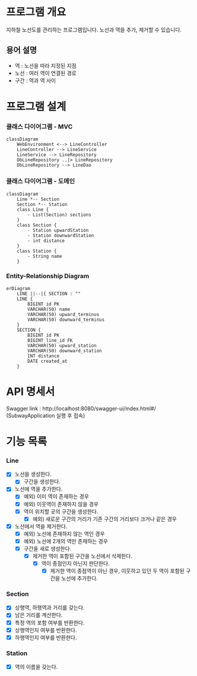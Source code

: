 # 프로그램 개요
지하철 노선도를 관리하는 프로그램입니다.
노선과 역을 추가, 제거할 수 있습니다.
## 용어 설명
- 역 : 노선을 따라 지정된 지점
- 노선 : 여러 역이 연결된 경로
- 구간 : 역과 역 사이


# 프로그램 설계

### 클래스 다이어그램 - MVC
```mermaid
classDiagram
    WebEnvironment <--> LineController
    LineController --> LineService
    LineService --> LineRepository
    DbLineRepository ..|> LineRepository
    DbLineRepository --> LineDao
```

### 클래스 다이어그램 - 도메인
```mermaid
classDiagram
    Line *-- Section
    Section *-- Station
    class Line {
        - List(Section) sections
    }
    class Section {
        - Station upwardStation
        - Station downwardStation
        - int distance
    }
    class Station {
        - String name
    }
```

### Entity-Relationship Diagram
```mermaid
erDiagram
    LINE ||--|{ SECTION : ""
	LINE {
		BIGINT id PK
		VARCHAR(50) name
		VARCHAR(50) upward_terminus
		VARCHAR(50) downward_terminus
	}
    SECTION {
        BIGINT id PK
        BIGINT line_id FK
        VARCHAR(50) upward_station
        VARCHAR(50) downward_station
        INT distance
        DATE created_at
    }
```

# API 명세서
Swagger link : http://localhost:8080/swagger-ui/index.html#/
(SubwayApplication 실행 후 접속)


# 기능 목록

### Line
- [x] 노선을 생성한다.
  - [x] 구간을 생성한다.
- [x] 노선에 역을 추가한다.
  - [x] 예외) 이미 역이 존재하는 경우
  - [x] 예외) 이웃역이 존재하지 않을 경우
  - [x] 역이 위치할 곳의 구간을 생성한다.
    - [x] 예외) 새로운 구간의 거리가 기존 구간의 거리보다 크거나 같은 경우
- [x] 노선에서 역을 제거한다.
  - [x] 예외) 노선에 존재하지 않는 역인 경우
  - [x] 예외) 노선에 2개의 역만 존재하는 경우
  - [x] 구간을 새로 생성한다.
    - [x] 제거한 역이 포함된 구간을 노선에서 삭제한다.
      - [x] 역이 종점인지 아닌지 판단한다.
        - [x] 제거한 역이 종점역이 아닌 경우, 이웃하고 있던 두 역이 포함된 구간을 노선에 추가한다.

### Section
- [x] 상행역, 하행역과 거리를 갖는다.
- [x] 남은 거리를 계산한다.
- [x] 특정 역의 포함 여부를 반환한다.
- [x] 상행역인지 여부를 반환한다.
- [x] 하행역인지 여부를 반환한다.

### Station
- [x] 역의 이름을 갖는다.
